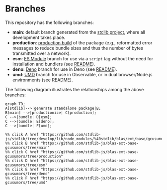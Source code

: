 <!--

@license Apache-2.0

Copyright (c) 2022 The Stdlib Authors.

Licensed under the Apache License, Version 2.0 (the "License");
you may not use this file except in compliance with the License.
You may obtain a copy of the License at

    http://www.apache.org/licenses/LICENSE-2.0

Unless required by applicable law or agreed to in writing, software
distributed under the License is distributed on an "AS IS" BASIS,
WITHOUT WARRANTIES OR CONDITIONS OF ANY KIND, either express or implied.
See the License for the specific language governing permissions and
limitations under the License.

-->

# Branches

This repository has the following branches:

-   **main**: default branch generated from the [stdlib project][stdlib-url], where all development takes place.
-   **production**: [production build][production-url] of the package (e.g., reformatted error messages to reduce bundle sizes and thus the number of bytes transmitted over a network).
-   **esm**: [ES Module][esm-url] branch for use via a `script` tag without the need for installation and bundlers (see [README][esm-readme]).
-   **deno**: [Deno][deno-url] branch for use in Deno (see [README][deno-readme]).
-   **umd**: [UMD][umd-url] branch for use in Observable, or in dual browser/Node.js environments (see [README][umd-readme]).

The following diagram illustrates the relationships among the above branches:

```mermaid
graph TD;
A[stdlib]-->|generate standalone package|B;
B[main] -->|productionize| C[production];
C -->|bundle| D[esm];
C -->|bundle| E[deno];
C -->|bundle| F[umd];

%% click A href "https://github.com/stdlib-js/stdlib/tree/develop/lib/node_modules/%40stdlib/blas/ext/base/gcusumors"
%% click B href "https://github.com/stdlib-js/blas-ext-base-gcusumors/tree/main"
%% click C href "https://github.com/stdlib-js/blas-ext-base-gcusumors/tree/production"
%% click D href "https://github.com/stdlib-js/blas-ext-base-gcusumors/tree/esm"
%% click E href "https://github.com/stdlib-js/blas-ext-base-gcusumors/tree/deno"
%% click F href "https://github.com/stdlib-js/blas-ext-base-gcusumors/tree/umd"
```

[stdlib-url]: https://github.com/stdlib-js/stdlib/tree/develop/lib/node_modules/%40stdlib/blas/ext/base/gcusumors
[production-url]: https://github.com/stdlib-js/blas-ext-base-gcusumors/tree/production
[deno-url]: https://github.com/stdlib-js/blas-ext-base-gcusumors/tree/deno
[deno-readme]: https://github.com/stdlib-js/blas-ext-base-gcusumors/blob/deno/README.md
[umd-url]: https://github.com/stdlib-js/blas-ext-base-gcusumors/tree/umd
[umd-readme]: https://github.com/stdlib-js/blas-ext-base-gcusumors/blob/umd/README.md
[esm-url]: https://github.com/stdlib-js/blas-ext-base-gcusumors/tree/esm
[esm-readme]: https://github.com/stdlib-js/blas-ext-base-gcusumors/blob/esm/README.md